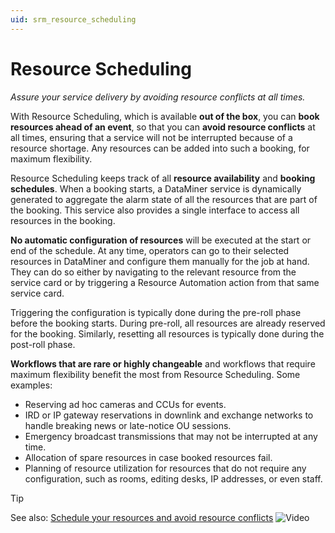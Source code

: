 ```yaml
---
uid: srm_resource_scheduling
---
```


# Resource Scheduling

*Assure your service delivery by avoiding resource conflicts at all times.*

With Resource Scheduling, which is available **out of the box**, you can **book resources ahead of an event**, so that you can **avoid resource conflicts** at all times, ensuring that a service will not be interrupted because of a resource shortage. Any resources can be added into such a booking, for maximum flexibility.

Resource Scheduling keeps track of all **resource availability** and **booking schedules**. When a booking starts, a DataMiner service is dynamically generated to aggregate the alarm state of all the resources that are part of the booking. This service also provides a single interface to access all resources in the booking.

**No automatic configuration of resources** will be executed at the start or end of the schedule. At any time, operators can go to their selected resources in DataMiner and configure them manually for the job at hand. They can do so either by navigating to the relevant resource from the service card or by triggering a Resource Automation action from that same service card.

Triggering the configuration is typically done during the pre-roll phase before the booking starts. During pre-roll, all resources are already reserved for the booking. Similarly, resetting all resources is typically done during the post-roll phase.

**Workflows that are rare or highly changeable** and workflows that require maximum flexibility benefit the most from Resource Scheduling. Some examples:

- Reserving ad hoc cameras and CCUs for events.
- IRD or IP gateway reservations in downlink and exchange networks to handle breaking news or late-notice OU sessions.
- Emergency broadcast transmissions that may not be interrupted at any time.
- Allocation of spare resources in case booked resources fail.
- Planning of resource utilization for resources that do not require any configuration, such as rooms, editing desks, IP addresses, or even staff.

> [!TIP]
> See also: [Schedule your resources and avoid resource conflicts](https://www.youtube.com/watch?v=BNK0RhlxwEc) ![Video](~/user-guide/images/video_Duo.png)
